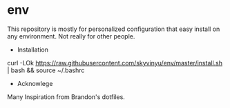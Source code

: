 # env
This repository is mostly for personalized configuration that easy install on any environment. Not really for other people. 

+ Installation

curl -LOk https://raw.githubusercontent.com/skyvinyu/env/master/install.sh | bash && source ~/.bashrc

+ Acknowlege

Many Inspiration from Brandon's dotfiles. 
